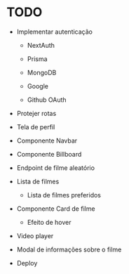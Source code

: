 # TODO

- Implementar autenticação
  - NextAuth

  - Prisma

  - MongoDB

  - Google

  - Github OAuth

- Protejer rotas

- Tela de perfil

- Componente Navbar

- Componente Billboard

- Endpoint de filme aleatório

- Lista de filmes
  - Lista de filmes preferidos

- Componente Card de filme
  - Efeito de hover

- Video player

- Modal de informações sobre o filme

- Deploy
